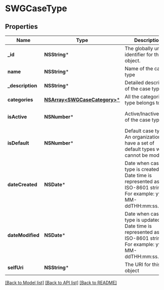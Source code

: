 # SWGCaseType

## Properties
Name | Type | Description | Notes
------------ | ------------- | ------------- | -------------
**_id** | **NSString*** | The globally unique identifier for the object. | [optional] 
**name** | **NSString*** | Name of the case type | 
**_description** | **NSString*** | Detailed description of the case type | [optional] 
**categories** | [**NSArray&lt;SWGCaseCategory&gt;***](SWGCaseCategory.md) | All the categories, a type belongs to | [optional] 
**isActive** | **NSNumber*** | Active/Inactive flag of the case type | [optional] [default to @0]
**isDefault** | **NSNumber*** | Default case type. An organization can have a set of default types which cannot be modified | [optional] [default to @0]
**dateCreated** | **NSDate*** | Date when case type is created. Date time is represented as an ISO-8601 string. For example: yyyy-MM-ddTHH:mm:ss.SSSZ | [optional] 
**dateModified** | **NSDate*** | Date when case type is updated. Date time is represented as an ISO-8601 string. For example: yyyy-MM-ddTHH:mm:ss.SSSZ | [optional] 
**selfUri** | **NSString*** | The URI for this object | [optional] 

[[Back to Model list]](../README.md#documentation-for-models) [[Back to API list]](../README.md#documentation-for-api-endpoints) [[Back to README]](../README.md)


